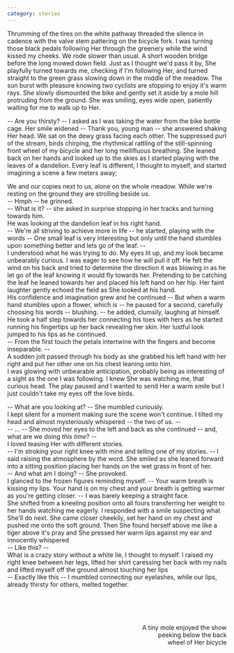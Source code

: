 ```yaml
---
category: stories
---
```

Thrumming of the tires on the white pathway threaded the silence in cadence with the valve stem pattering on the bicycle fork.
I was turning those black pedals following Her through the greenery while the wind kissed my cheeks.
We rode slower than usual.
A short wooden bridge before the long mowed down field.
Just as I thought we'd pass it by, She playfully turned towards me, checking if I'm following Her, and turned straight to the green grass slowing down in the middle of the meadow.
The sun burst with pleasure knowing two cyclists are stopping to enjoy it's warm rays.
She slowly dismounted the bike and gently set it aside by a mole hill protruding from the ground.
She was smiling, eyes wide open, patiently waiting for me to walk up to Her.

-- Are you thirsty? -- I asked as I was taking the water from the bike bottle cage.
Her smile widened -- Thank you, young man -- she answered shaking Her head.
We sat on the dewy grass facing each other.
The suppressed purl of the stream, birds chirping, the rhythmical rattling of the still-spinning front wheel of my bicycle and her long mellifluous breathing.
She leaned back on her hands and looked up to the skies as I started playing with the leaves of a dandelion.
Every leaf is different, I thought to myself, and started imagining a scene a few meters away;

We and our copies next to us, alone on the whole meadow.
While we're resting on the ground they are strolling beside us.\
-- Hmph -- he grinned.\
-- What is it? -- she asked in surprise stopping in her tracks and turning towards him.\
He was looking at the dandelion leaf in his right hand.\
-- We're all striving to achieve more in life -- he started, playing with the words -- One small leaf is very interesting but only until the hand stumbles upon something better and lets go of the leaf. --\
I understood what he was trying to do.
My eyes lit up, and my look became unbearably curious.
I was eager to see how he will pull it off.
He felt the wind on his back and tried to determine the direction it was blowing in as he let go of the leaf knowing it would fly towards her.
Pretending to be catching the leaf he leaned towards her and placed his left hand on her hip.
Her faint laughter gently echoed the field as She looked at his hand.\
His confidence and imagination grew and he continued -- But when a warm hand stumbles upon a flower, which is -- he paused for a second, carefully choosing his words -- blushing. -- he added, clumsily, laughing at himself.\
He took a half step towards her connecting his toes with hers as he started running his fingertips up her back revealing her skin.
Her lustful look jumped to his lips as he continued.\
-- From the first touch the petals intertwine with the fingers and become inseparable. --\
A sudden jolt passed through his body as she grabbed his left hand with her right and put her other one on his chest leaning onto him.\
I was glowing with unbearable anticipation, probably being as interesting of a sight as the one I was following.
I knew She was watching me, that curious head.
The play paused and I wanted to send Her a warm smile but I just couldn't take my eyes off the love birds.

-- What are you looking at? -- She mumbled curiously.\
I kept silent for a moment making sure the scene won't continue.
I tilted my head and almost mysteriously whispered -- the two of us. --\
-- ... -- She moved her eyes to the left and back as she continued -- and, what are we doing *this time*? --\
I loved teasing Her with different stories.\
-- I'm stroking your right knee with mine and telling one of my stories. -- I said raising the atmosphere by the word.
She smiled as she leaned forward into a sitting position placing her hands on the wet grass in front of her.\
-- And what am I doing? -- She provoked.\
I glanced to the frozen figures reminding myself.
-- Your warm breath is kissing my lips. Your hand is on my chest and your breath is getting warmer as you're getting closer. -- I was barely keeping a straight face.\
She shifted from a kneeling position onto all fours transferring her weight to her hands watching me eagerly.
I responded with a smile suspecting what She'll do next.
She came closer cheekily, set her hand on my chest and pushed me onto the soft ground.
Then She found herself above me like a tiger above it's pray and She pressed her warm lips against my ear and innocently whispered\
-- Like this? --\
What is a crazy story without a white lie, I thought to myself.
I raised my right knee between her legs, lifted her shirt caressing her back with my nails and lifted myself off the ground almost touching her lips\
-- Exactly like this -- I mumbled connecting our eyelashes, while our lips, already thirsty for others, melted together.

<div style="text-align: right">
<br><br><br><br>
A tiny mole enjoyed the show<br>
peeking below the back<br>
wheel of Her bicycle
</div>
